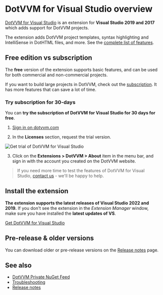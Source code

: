 # DotVVM for Visual Studio overview

[DotVVM for Visual Studio](https://www.dotvvm.com/products/visual-studio-extensions) is an extension for **Visual Studio 2019 and 2017** which adds support for DotVVM projects.

The extension adds DotVVM project templates, syntax highlighting and IntelliSense in DotHTML files, and more. See the [complete list of features](https://www.dotvvm.com/products/visual-studio-extensions).

## Free edition vs subscription 

The **free** version of the extension supports basic features, and can be used for both commercial and non-commercial projects.

If you want to build large projects in DotVVM, check out the [subscription](https://www.dotvvm.com/products/visual-studio-extensions). It has more features that can save a lot of time.

### Try subscription for 30-days

You can **try the subscription of DotVVM for Visual Studio for 30 days for free**.

1. [Sign in on dotvvm.com](https://www.dotvvm.com/login)

2. In the **Licenses** section, request the trial version.

![Get trial of DotVVM for Visual Studio](overview_img1.png)

3. Click on the **Extensions > DotVVM > About** item in the menu bar, and sign in with the account you created on the DotVVM website.

> If you need more time to test the features of DotVVM for Visual Studio, [contact us](https://www.dotvvm.com/support/contact-us) - we'll be happy to help.

## Install the extension

**The extension supports the latest releases of Visual Studio 2022 and 2019.** If you don't see the extension in the _Extension Manager_ window, make sure you have installed the **latest updates of VS**.

[Get DotVVM for Visual Studio](https://www.dotvvm.com/get-dotvvm)


## Pre-release & older versions

You can download older or pre-release versions on the [Release notes](release-notes) page.

## See also

* [DotVVM Private NuGet Feed](dotvvm-private-nuget-feed)
* [Troubleshooting](troubleshooting)
* [Release notes](release-notes)
